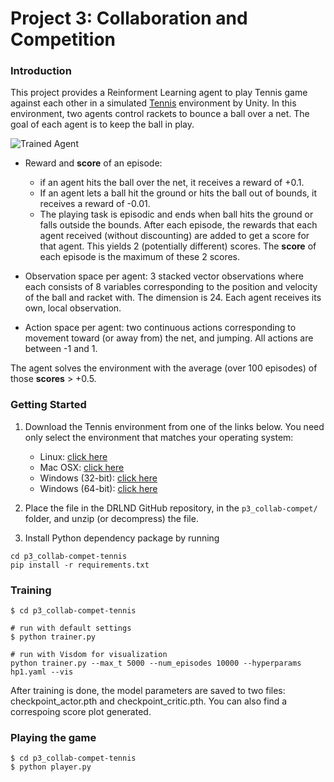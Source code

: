 [//]: # (Image References)

[image1]: https://user-images.githubusercontent.com/10624937/42135623-e770e354-7d12-11e8-998d-29fc74429ca2.gif "Trained Agent"
[image2]: https://user-images.githubusercontent.com/10624937/42135622-e55fb586-7d12-11e8-8a54-3c31da15a90a.gif "Soccer"


# Project 3: Collaboration and Competition

### Introduction

This project provides a Reinforment Learning agent to play Tennis game against each other in a simulated [Tennis](https://github.com/Unity-Technologies/ml-agents/blob/master/docs/Learning-Environment-Examples.md#tennis) environment by Unity. In this environment, two agents control rackets to bounce a ball over a net. The goal of each agent is to keep the ball in play.

![Trained Agent][image1]

- Reward and **score** of an episode:
    - if an agent hits the ball over the net, it receives a reward of +0.1.  
    - If an agent lets a ball hit the ground or hits the ball out of bounds, it receives a reward of -0.01. 
    - The playing task is episodic and ends when ball hits the ground or falls outside the bounds. After each episode, the rewards that each agent received (without discounting) are added to get a score for that agent. This yields 2 (potentially different) scores. The **score** of each episode is the maximum of these 2 scores. 

- Observation space per agent: 3 stacked vector observations where each consists of 8 variables corresponding to the position and velocity of the ball and racket with. The dimension is 24. Each agent receives its own, local observation.  

- Action space per agent: two continuous actions corresponding to movement toward (or away from) the net, and jumping. All actions are between -1 and 1.

The agent solves the environment with the average (over 100 episodes) of those **scores** > +0.5. 

### Getting Started

1. Download the Tennis environment from one of the links below.  You need only select the environment that matches your operating system:
    - Linux: [click here](https://s3-us-west-1.amazonaws.com/udacity-drlnd/P3/Tennis/Tennis_Linux.zip)
    - Mac OSX: [click here](https://s3-us-west-1.amazonaws.com/udacity-drlnd/P3/Tennis/Tennis.app.zip)
    - Windows (32-bit): [click here](https://s3-us-west-1.amazonaws.com/udacity-drlnd/P3/Tennis/Tennis_Windows_x86.zip)
    - Windows (64-bit): [click here](https://s3-us-west-1.amazonaws.com/udacity-drlnd/P3/Tennis/Tennis_Windows_x86_64.zip)
    

2. Place the file in the DRLND GitHub repository, in the `p3_collab-compet/` folder, and unzip (or decompress) the file. 

3. Install Python dependency package by running
```
cd p3_collab-compet-tennis
pip install -r requirements.txt
```

### Training

```
$ cd p3_collab-compet-tennis

# run with default settings
$ python trainer.py 

# run with Visdom for visualization
python trainer.py --max_t 5000 --num_episodes 10000 --hyperparams hp1.yaml --vis
```
After training is done, the model parameters are saved to two files: checkpoint_actor.pth and checkpoint_critic.pth. You can also find a correspoing score plot generated.

### Playing the game

```
$ cd p3_collab-compet-tennis
$ python player.py 
```

